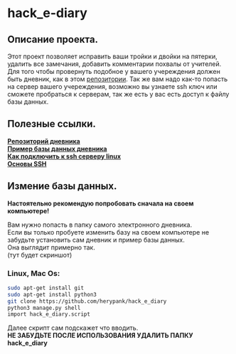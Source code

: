 # hack_e-diary

## Описание проекта.   

Этот проект позволяет исправить ваши тройки и двойки на пятерки, удалить все замечания, добавить комментарии похвалы от учителей.   
Для того чтобы провернуть подобное у вашего учереждения должен быть дневник, как в этом [репозитории](https://github.com/devmanorg/e-diary/tree/master).
Так же вам надо как-то попасть на сервер вашего учереждения, возможно вы узнаете ssh ключ или сможете пробраться к серверам, так же есть у вас есть доступ к файлу базы данных.

## Полезные ссылки.
[**Репозиторий дневника**](https://github.com/devmanorg/e-diary/tree/master)    
[**Пример базы данных дневника**](https://dvmn.org/filer/canonical/1562234129/166/)   
[**Как подключить к ssh серверу linux**](https://1cloud.ru/help/linux/podkljuchenie-ssh-linux)   
[**Основы SSH**](https://www.youtube.com/watch?v=sbVYRf_6Hvg)

## Измение базы данных.  

 **Настоятельно рекомендую попробовать сначала на своем компьютере!**
 
Вам нужно попасть в папку самого электронного дневника.   
Если вы только пробуете изменить базу на своем компьютере не забудьте установить сам дневник и пример базы данных.   
Она выглядит примерно так.   
(тут будет скриншот)

### Linux, Mac Os:
```Bash
sudo apt-get install git 
sudo apt-get install python3
git clone https://github.com/herypank/hack_e_diary
python3 manage.py shell 
import hack_e_diary.script 
``` 
Далее скрипт сам подскажет что вводить.    
**НЕ ЗАБУДЬТЕ ПОСЛЕ ИСПОЛЬЗОВАНИЯ УДАЛИТЬ ПАПКУ hack_e_diary**
